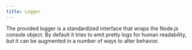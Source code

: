 ```yaml
---
title: Logger
---
```


The provided logger is a standardized interface that wraps the Node.js console object.
By default it tries to emit pretty logs for human readability, but it can be augmented in a number of ways to alter behavior.
